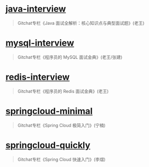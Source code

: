 # [java-interview](java-interview/README.md)

> Gitchat专栏《Java 面试全解析：核心知识点与典型面试题》(老王)
>

# [mysql-interview](mysql-interview/README.md)

> Gitchat专栏《程序员的 MySQL 面试金典》(老王/张建)

# [redis-interview](redis-interview/README.md)

> Gitchat专栏《程序员的 Redis 面试金典》(老王)

# [springcloud-minimal](springcloud-minimal/README.md)

> Gitchat专栏《Spring Cloud 极简入门》(宁楠)
>

# [springcloud-quickly](springcloud-quickly/README.md)

> Gitchat专栏《Spring Cloud 快速入门》(李熠)
>

